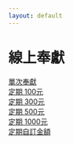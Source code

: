 ```yaml
---
layout: default
---
```

# 線上奉獻
<div class="container">

<div class="row justify-content-center mt-10">
<a class="main-btn main-btn-2" href="https://p.ecpay.com.tw/C594F">單次奉獻</a>
</div>
<div class="row justify-content-center mt-10">
<a class="main-btn main-btn-2" href="https://p.ecpay.com.tw/C4A3018">定期 100元</a>
</div>

<div class="row justify-content-center mt-10">
<a class="main-btn main-btn-2" href="https://p.ecpay.com.tw/C4A3018">定期 300元</a>
</div>

<div class="row  justify-content-center mt-10">
<a class="main-btn main-btn-2" href="https://p.ecpay.com.tw/C4A3018">定期 500元</a>
</div>
<div class="row  justify-content-center mt-10">
<a class="main-btn main-btn-2" href="https://p.ecpay.com.tw/C4A3018">定期 1000元</a>
</div>
<div class="row  justify-content-center mt-10">
<a class="main-btn main-btn-2" href="https://p.ecpay.com.tw/C4A3018">定期自訂金額</a>
</div>
</div>